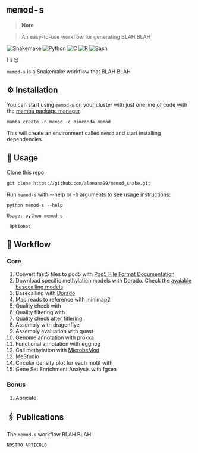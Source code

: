 # `memod-s`

> **Note**

> An easy-to-use workflow for generating BLAH BLAH

![Snakemake](https://img.shields.io/badge/Snakemake-%3E%3D5.10.0%2C%3C5.31.1-green?style=for-the-badge) ![Python](https://img.shields.io/badge/python-3670A0?style=for-the-badge&logo=python&logoColor=ffdd54) ![C](https://img.shields.io/badge/c-%2300599C.svg?style=for-the-badge&logo=c&logoColor=white) ![R](https://img.shields.io/badge/r-%23276DC3.svg?style=for-the-badge&logo=r&logoColor=white) ![Bash](https://img.shields.io/badge/bash-%234EAA25.svg?style=for-the-badge&logo=gnu-bash&logoColor=white)

Hi :blush:

`memod-s` is a Snakemake workflow that BLAH BLAH

## ⚙️ Installation

You can start using `memod-s` on your cluster with just one line of code with the [mamba package manager](https://github.com/mamba-org/mamba)

```
mamba create -n memod -c bioconda memod
```

This will create an environment called `memod` and start installing dependencies.

## 🔧 Usage

Clone this repo

```
git clone https://github.com/alenana99/memod_snake.git
```

Run `memod-s` with --help or -h arguments to see usage instructions:

```
python memod-s --help
```
```
Usage: python memod-s 
                       
 Options:
```

## 🐍 Workflow

### Core

1. Convert fast5 files to pod5 with [Pod5 File Format Documentation](https://pod5-file-format.readthedocs.io/en/latest/docs/tools.html#pod5-convert-fast5)
2. Download specific methylation models with Dorado. Check the [avaiable basecalling models](https://github.com/nanoporetech/dorado?tab=readme-ov-file#available-basecalling-models)
3. Basecalling with [Dorado](https://github.com/nanoporetech/dorado)
4. Map reads to reference with minimap2
5. Quality check with
6. Quality filtering with
7. Quality check after fitlering 
8. Assembly with dragonflye
9. Assembly evaluation with quast
10. Genome annotation with prokka
11. Functional annotation with eggnog
12. Call methylation with [MicrobeMod](https://github.com/cultivarium/MicrobeMod)
13. MeStudio 
14. Circular density plot for each motif with 
15. Gene Set Enrichment Analysis with fgsea

### Bonus

1.  Abricate 

## 🖇️ Publications

The `memod-s` workflow BLAH BLAH

```
NOSTRO ARTICOLO
```
```
